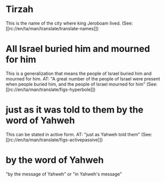 # Tirzah

This is the name of the city where king Jeroboam lived. (See: [[rc://en/ta/man/translate/translate-names]])

# All Israel buried him and mourned for him

This is a generalization that means the people of Israel buried him and mourned for him. AT: "A great number of the people of Israel were present when people buried him, and the people of Israel mourned for him" (See: [[rc://en/ta/man/translate/figs-hyperbole]])

# just as it was told to them by the word of Yahweh

This can be stated in active form. AT: "just as Yahweh told them" (See: [[rc://en/ta/man/translate/figs-activepassive]])

# by the word of Yahweh

"by the message of Yahweh" or "in Yahweh's message"